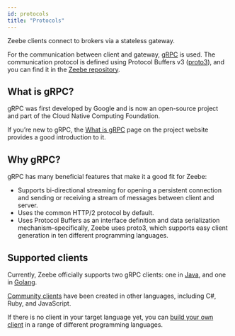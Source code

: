 ```yaml
---
id: protocols
title: "Protocols"
---
```


Zeebe clients connect to brokers via a stateless gateway.

For the communication between client and gateway, [gRPC](https://grpc.io/) is used. The communication protocol is defined using Protocol Buffers v3 ([proto3](https://developers.google.com/protocol-buffers/docs/proto3)), and you can find it in the
[Zeebe repository](https://github.com/camunda-cloud/zeebe/tree/develop/gateway-protocol).

## What is gRPC?

gRPC was first developed by Google and is now an open-source project and part of the Cloud Native Computing Foundation.

If you’re new to gRPC, the [What is gRPC](https://grpc.io/docs/guides/index.html) page on the project website provides a good introduction to it.

## Why gRPC?

gRPC has many beneficial features that make it a good fit for Zeebe:

- Supports bi-directional streaming for opening a persistent connection and sending or receiving a stream of messages between client and server.
- Uses the common HTTP/2 protocol by default.
- Uses Protocol Buffers as an interface definition and data serialization mechanism–specifically, Zeebe uses proto3, which supports easy client generation in ten different programming languages.

## Supported clients

Currently, Zeebe officially supports two gRPC clients: one in [Java](/components/clients/java-client/index.md), and one in [Golang](/components/clients/go-client/get-started.md).

[Community clients](/components/clients/other-clients/index.md) have been created in other languages, including C#, Ruby, and JavaScript.

If there is no client in your target language yet, you can [build your own client](/components/clients/build-your-own-client.md) in a range of different programming languages.
